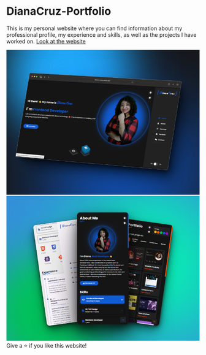 # DianaCruz-Portfolio
This is my personal website where you can find information about my professional profile, my experience and skills, as well as the projects I have worked on.
[Look at the website](https://dianacruzpro.netlify.app)

![image](./images/desktop.png)
![image](./images/mobile.png)<br>
Give a ⭐ if you like this website!


